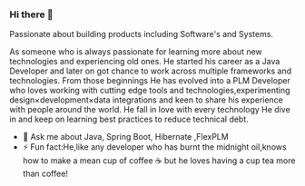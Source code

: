 ### Hi there 👋

<!--
**rKS2827/rks2827** is a ✨ _special_ ✨ repository because its `README.md` (this file) appears on your GitHub profile.



- 🔭 I’m currently working on  - Java, Spring Boot, Hibernate ,FlexPLM
- 🌱 I’m currently learning  -   Flutter 
- 👯 I’m looking to collaborate on ...
- 🤔 I’m looking for help with ...
- 💬 Ask me about Java, Spring Boot, Hibernate ,FlexPLM
- 📫 How to reach me: ...
- 😄 Pronouns: ...
- ⚡ Fun fact: ...
-->

Passionate about building products including Software's and Systems.

As someone who is always passionate for learning more about new technologies and experiencing old ones.
He started his career as a Java Developer and later on  got chance to work across multiple frameworks and technologies. From those beginnings He has evolved into a PLM Developer who loves working with cutting edge tools and technologies,experimenting design×development×data integrations and keen to share his experience with people around the world. He fall in love with every technology He dive in and keep on learning best practices to reduce technical debt. 


- 💬 Ask me about Java, Spring Boot, Hibernate ,FlexPLM
- ⚡ Fun fact:He,like any developer who has burnt the midnight oil,knows how to make a mean cup of coffee ☕️ but he loves having a cup tea more than coffee!
